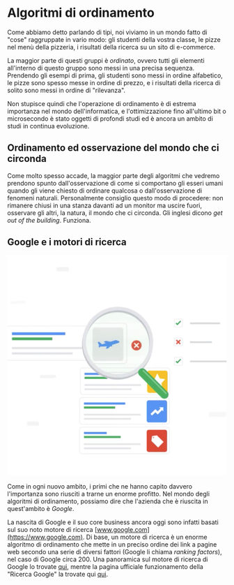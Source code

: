 # Algoritmi di ordinamento

Come abbiamo detto parlando di tipi, noi viviamo in un mondo fatto di "cose" raggruppate in vario modo: gli studenti della vostra classe, le pizze nel menù della pizzeria, i risultati della ricerca su un sito di e-commerce.

La maggior parte di questi gruppi è _ordinato_, ovvero tutti gli elementi all'interno di questo gruppo sono messi in una precisa sequenza. Prendendo gli esempi di prima, gli studenti sono messi in ordine alfabetico, le pizze sono spesso messe in ordine di prezzo, e i risultati della ricerca di solito sono messi in ordine di "rilevanza".

Non stupisce quindi che l'operazione di ordinamento è di estrema importanza nel mondo dell'informatica, e l'ottimizzazione fino all'ultimo bit o microsecondo è stato oggetti di profondi studi ed è ancora un ambito di studi in continua evoluzione.

## Ordinamento ed osservazione del mondo che ci circonda
Come molto spesso accade, la maggior parte degli algoritmi che vedremo prendono spunto dall'osservazione di come si comportano gli esseri umani quando gli viene chiesto di ordinare qualcosa o dall'osservazione di fenomeni naturali. Personalmente consiglio questo modo di procedere: non rimanere chiusi in una stanza davanti ad un monitor ma uscire fuori, osservare gli altri, la natura, il mondo che ci circonda. Gli inglesi dicono _get out of the building_. Funziona.

## Google e i motori di ricerca

<p class="centered">
<img class="right_side" src="assets/search.png" alt="Google search" title="Google search">
</p>

Come in ogni nuovo ambito, i primi che ne hanno capito davvero l'importanza sono riusciti a trarne un enorme profitto. Nel mondo degli algoritmi di ordinamento, possiamo dire che l'azienda che è riuscita in quest'ambito è _Google_.

La nascita di Google e il suo core business ancora oggi sono infatti basati sul suo noto motore di ricerca [www.google.com](https://www.google.com). Di base, un motore di ricerca è un enorme algoritmo di ordinamento che mette in un preciso ordine dei link a pagine web secondo una serie di diversi fattori (Google li chiama _ranking factors_), nel caso di Google circa 200. Una panoramica sul motore di ricerca di Google lo trovate [qui](https://support.google.com/webmasters/answer/70897?hl=it), mentre la pagina ufficiale funzionamento della "Ricerca Google" la trovate qui [qui](https://www.google.com/search/howsearchworks/).